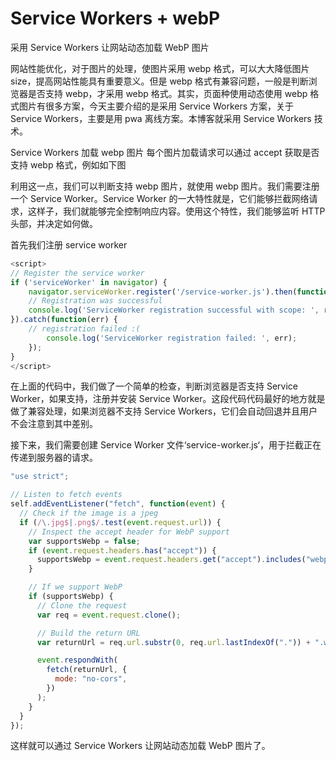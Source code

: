 # Service Workers + webP

采用 Service Workers 让网站动态加载 WebP 图片

网站性能优化，对于图片的处理，使图片采用 webp 格式，可以大大降低图片 size，提高网站性能具有重要意义。但是 webp 格式有兼容问题，一般是判断浏览器是否支持 webp，才采用 webp 格式。其实，页面种使用动态使用 webp 格式图片有很多方案，今天主要介绍的是采用 Service Workers 方案，关于 Service Workers，主要是用 pwa 离线方案。本博客就采用 Service Workers 技术。

Service Workers 加载 webp 图片
每个图片加载请求可以通过 accept 获取是否支持 webp 格式，例如如下图

利用这一点，我们可以判断支持 webp 图片，就使用 webp 图片。我们需要注册一个 Service Worker。Service Worker 的一大特性就是，它们能够拦截网络请求，这样子，我们就能够完全控制响应内容。使用这个特性，我们能够监听 HTTP 头部，并决定如何做。

首先我们注册 service worker

```js
<script>
// Register the service worker
if ('serviceWorker' in navigator) {
    navigator.serviceWorker.register('/service-worker.js').then(function(registration) {
    // Registration was successful
    console.log('ServiceWorker registration successful with scope: ', registration.scope);
}).catch(function(err) {
    // registration failed :(
        console.log('ServiceWorker registration failed: ', err);
    });
}
</script>
```

在上面的代码中，我们做了一个简单的检查，判断浏览器是否支持 Service Worker，如果支持，注册并安装 Service Worker。这段代码代码最好的地方就是做了兼容处理，如果浏览器不支持 Service Workers，它们会自动回退并且用户不会注意到其中差别。

接下来，我们需要创建 Service Worker 文件‘service-worker.js‘，用于拦截正在传递到服务器的请求。

```js
"use strict";

// Listen to fetch events
self.addEventListener("fetch", function(event) {
  // Check if the image is a jpeg
  if (/\.jpg$|.png$/.test(event.request.url)) {
    // Inspect the accept header for WebP support
    var supportsWebp = false;
    if (event.request.headers.has("accept")) {
      supportsWebp = event.request.headers.get("accept").includes("webp");
    }

    // If we support WebP
    if (supportsWebp) {
      // Clone the request
      var req = event.request.clone();

      // Build the return URL
      var returnUrl = req.url.substr(0, req.url.lastIndexOf(".")) + ".webp";

      event.respondWith(
        fetch(returnUrl, {
          mode: "no-cors",
        })
      );
    }
  }
});
```

这样就可以通过 Service Workers 让网站动态加载 WebP 图片了。
